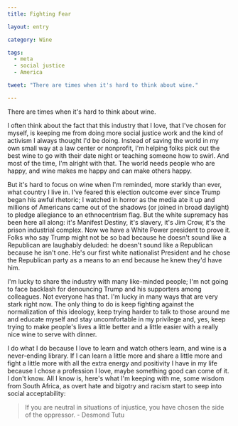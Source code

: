 ```yaml
---
title: Fighting Fear

layout: entry

category: Wine

tags:
  - meta
  - social justice
  - America

tweet: "There are times when it's hard to think about wine."

---
```


There are times when it's hard to think about wine.

I often think about the fact that this industry that I love, that I've chosen for myself, is keeping me from doing more social justice work and the kind of activism I always thought I'd be doing. Instead of saving the world in my own small way at a law center or nonprofit, I'm helping folks pick out the best wine to go with their date night or teaching someone how to swirl. And most of the time, I'm alright with that. The world needs people who are happy, and wine makes me happy and can make others happy.

But it's hard to focus on wine when I'm reminded, more starkly than ever, what country I live in. I've feared this election outcome ever since Trump began his awful rhetoric; I watched in horror as the media ate it up and millions of Americans came out of the shadows (or joined in broad daylight) to pledge allegiance to an ethnocentrism flag. But the white supremacy has been here all along: it's Manifest Destiny, it's slavery, it's Jim Crow, it's the prison industrial complex. Now we have a White Power president to prove it. Folks who say Trump might not be so bad because he doesn't sound like a Republican are laughably deluded: he doesn't sound like a Republican because he isn't one. He's our first white nationalist President and he chose the Republican party as a means to an end because he knew they'd have him.

I'm lucky to share the industry with many like-minded people; I'm not going to face backlash for denouncing Trump and his supporters among colleagues. Not everyone has that. I'm lucky in many ways that are very stark right now. The only thing to do is keep fighting against the normalization of this ideology, keep trying harder to talk to those around me and educate myself and stay uncomfortable in my privilege and, yes, keep trying to make people's lives a little better and a little easier with a really nice wine to serve with dinner. 

I do what I do because I love to learn and watch others learn, and wine is a never-ending library. If I can learn a little more and share a little more and fight a little more with all the extra energy and positivity I have in my life because I chose a profession I love, maybe something good can come of it. I don't know. All I know is, here's what I'm keeping with me, some wisdom from South Africa, as overt hate and bigotry and racism start to seep into social acceptability:

> If you are neutral in situations of injustice, you have chosen the side of the oppressor. - Desmond Tutu